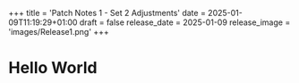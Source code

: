 +++
title = 'Patch Notes 1 - Set 2 Adjustments'
date = 2025-01-09T11:19:29+01:00
draft = false
release_date = 2025-01-09
release_image = 'images/Release1.png'
+++

# Hello World
